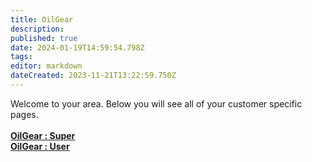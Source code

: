 ```yaml
---
title: OilGear
description: 
published: true
date: 2024-01-19T14:59:54.798Z
tags: 
editor: markdown
dateCreated: 2023-11-21T13:22:59.750Z
---
```


Welcome to your area. Below you will see all of your customer specific pages.<br><br><b>[OilGear : Super](/Apps/Customers/OilGear/OilGear~Super)<br></b><b>[OilGear : User](/Apps/Customers/OilGear/OilGear~User)<br></b>